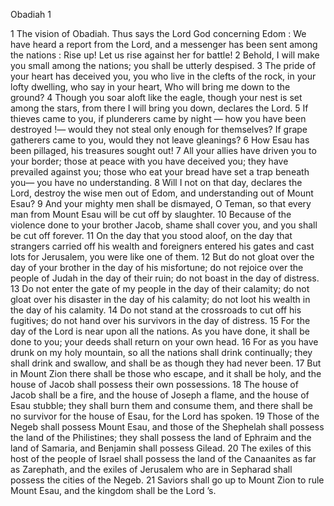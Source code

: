 Obadiah 1

1	The vision of Obadiah. Thus says the Lord God concerning Edom : We have heard a report from the Lord, and a messenger has been sent among the nations : Rise up! Let us rise against her for battle!
2	Behold, I will make you small among the nations; you shall be utterly despised.
3	The pride of your heart has deceived you, you who live in the clefts of the rock, in your lofty dwelling, who say in your heart, Who will bring me down to the ground?
4	Though you soar aloft like the eagle, though your nest is set among the stars, from there I will bring you down, declares the Lord.
5	If thieves came to you, if plunderers came by night — how you have been destroyed !— would they not steal only enough for themselves? If grape gatherers came to you, would they not leave gleanings?
6	How Esau has been pillaged, his treasures sought out!
7	All your allies have driven you to your border; those at peace with you have deceived you; they have prevailed against you; those who eat your bread have set a trap beneath you— you have no understanding.
8	Will I not on that day, declares the Lord, destroy the wise men out of Edom, and understanding out of Mount Esau?
9	And your mighty men shall be dismayed, O Teman, so that every man from Mount Esau will be cut off by slaughter.
10	Because of the violence done to your brother Jacob, shame shall cover you, and you shall be cut off forever.
11	On the day that you stood aloof, on the day that strangers carried off his wealth and foreigners entered his gates and cast lots for Jerusalem, you were like one of them.
12	But do not gloat over the day of your brother in the day of his misfortune; do not rejoice over the people of Judah in the day of their ruin; do not boast in the day of distress.
13	Do not enter the gate of my people in the day of their calamity; do not gloat over his disaster in the day of his calamity; do not loot his wealth in the day of his calamity.
14	Do not stand at the crossroads to cut off his fugitives; do not hand over his survivors in the day of distress.
15	For the day of the Lord is near upon all the nations. As you have done, it shall be done to you; your deeds shall return on your own head.
16	For as you have drunk on my holy mountain, so all the nations shall drink continually; they shall drink and swallow, and shall be as though they had never been.
17	But in Mount Zion there shall be those who escape, and it shall be holy, and the house of Jacob shall possess their own possessions.
18	The house of Jacob shall be a fire, and the house of Joseph a flame, and the house of Esau stubble; they shall burn them and consume them, and there shall be no survivor for the house of Esau, for the Lord has spoken.
19	Those of the Negeb shall possess Mount Esau, and those of the Shephelah shall possess the land of the Philistines; they shall possess the land of Ephraim and the land of Samaria, and Benjamin shall possess Gilead.
20	The exiles of this host of the people of Israel shall possess the land of the Canaanites as far as Zarephath, and the exiles of Jerusalem who are in Sepharad shall possess the cities of the Negeb.
21	Saviors shall go up to Mount Zion to rule Mount Esau, and the kingdom shall be the Lord ’s.

